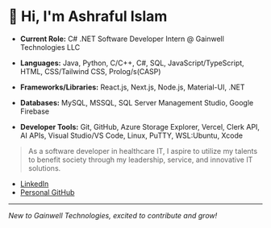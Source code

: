 <!-- ## Hi there 👋 -->
# 👋 Hi, I'm Ashraful Islam

- **Current Role:** C# .NET Software Developer Intern @ Gainwell Technologies LLC

- **Languages:** Java, Python, C/C++, C#, SQL, JavaScript/TypeScript, HTML, CSS/Tailwind CSS, Prolog/s(CASP)
- **Frameworks/Libraries:** React.js, Next.js, Node.js, Material-UI, .NET
- **Databases:** MySQL, MSSQL, SQL Server Management Studio, Google Firebase
- **Developer Tools:** Git, GitHub, Azure Storage Explorer, Vercel, Clerk API, AI APIs, Visual Studio/VS Code, Linux, PuTTY, WSL:Ubuntu, Xcode

> As a software developer in healthcare IT, I aspire to utilize my talents to benefit society through my leadership, service, and innovative IT solutions.

- [LinkedIn](https://www.linkedin.com/in/ashraful-islam-cs/)
- [Personal GitHub](https://github.com/AI01010)

---
*New to Gainwell Technologies, excited to contribute and grow!*
<!--
**AshrafulIslam25/AshrafulIslam25** is a ✨ _special_ ✨ repository because its `README.md` (this file) appears on your GitHub profile.

Here are some ideas to get you started:

- 🔭 I’m currently working on ...
- 🌱 I’m currently learning ...
- 👯 I’m looking to collaborate on ...
- 🤔 I’m looking for help with ...
- 💬 Ask me about ...
- 📫 How to reach me: ...
- 😄 Pronouns: ...
- ⚡ Fun fact: ...
-->
